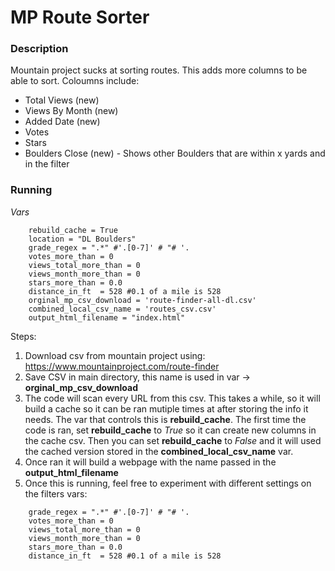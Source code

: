 # MP Route Sorter

### Description
Mountain project sucks at sorting routes. This adds more columns to be able to sort. Coloumns include:
- Total Views (new)
- Views By Month (new)
- Added Date (new)
- Votes
- Stars
- Boulders Close (new) - Shows other Boulders that are within x yards and in the filter

### Running

*Vars*
```    
    rebuild_cache = True
    location = "DL Boulders"
    grade_regex = ".*" #'.[0-7]' # "# '.
    votes_more_than = 0
    views_total_more_than = 0
    views_month_more_than = 0
    stars_more_than = 0.0
    distance_in_ft  = 528 #0.1 of a mile is 528
    orginal_mp_csv_download = 'route-finder-all-dl.csv'
    combined_local_csv_name = 'routes_csv.csv'
    output_html_filename = "index.html"
```

Steps:
1. Download csv from mountain project using: https://www.mountainproject.com/route-finder
2. Save CSV in main directory, this name is used in var -> **orginal_mp_csv_download**
3. The code will scan every URL  from this csv. This takes a while, so it will build a cache so it can be ran mutiple times at after storing the info it needs. The var that controls this is **rebuild_cache**. The first time the code is ran, set **rebuild_cache** to *True* so it can create new columns in the cache csv. Then you can set **rebuild_cache** to *False* and it will used the cached version stored in the **combined_local_csv_name** var.
4. Once ran it will build a webpage with the name passed in the **output_html_filename**
5. Once this is running, feel free to experiment with different settings on the filters vars:

```
    grade_regex = ".*" #'.[0-7]' # "# '.
    votes_more_than = 0
    views_total_more_than = 0
    views_month_more_than = 0
    stars_more_than = 0.0
    distance_in_ft  = 528 #0.1 of a mile is 528
```